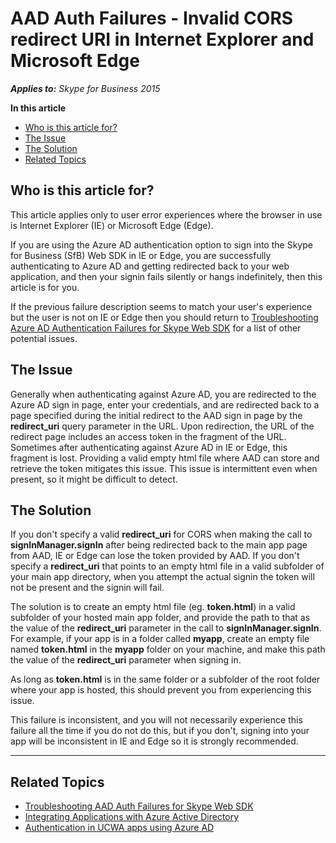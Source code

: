 # AAD Auth Failures - Invalid CORS redirect URI in Internet Explorer and Microsoft Edge

_**Applies to:** Skype for Business 2015_

**In this article**
- [Who is this article for?](#audience)
- [The Issue](#issue)
- [The Solution](#solution)
- [Related Topics](#related-topics)

<a name="audience"></a>
## Who is this article for?

This article applies only to user error experiences where the browser in use is Internet Explorer (IE) or Microsoft Edge (Edge). 

If you are using the Azure AD authentication option to sign into the Skype for Business (SfB) Web SDK in IE or Edge, you are successfully authenticating to Azure AD and getting redirected back to your web application, and then your signin fails silently or hangs indefinitely, then this article is for you. 

If the previous failure description seems to match your user's experience but the user is not on IE or Edge then you should return to [Troubleshooting Azure AD Authentication Failures for Skype Web SDK](./AADAuthFailures.md) for a list of other potential issues.

<a name="issue"></a>
## The Issue

Generally when authenticating against Azure AD, you are redirected to the Azure AD sign in page, enter your credentials, and are redirected back to a page specified during the initial redirect to the AAD sign in page by the **redirect_uri** query parameter in the URL. Upon redirection, the URL of the redirect page includes an access token in the fragment of the URL. Sometimes after authenticating against Azure AD in IE or Edge, this fragment is lost. Providing a valid empty html file where AAD can store and retrieve the token mitigates this issue. This issue is intermittent even when present, so it might be difficult to detect.

<a name="solution"></a>
## The Solution

If you don't specify a valid **redirect_uri** for CORS when making the call to **signInManager.signIn** after being redirected back to the main app page from AAD, IE or Edge can lose the token provided by AAD. If you don't specify a **redirect_uri** that points to an empty html file in a valid subfolder of your main app directory, when you attempt the actual signin the token will not be present and the signin will fail.

The solution is to create an empty html file (eg. **token.html**) in a valid subfolder of your hosted main app folder, and provide the path to that as the value of the **redirect_uri** parameter in the call to **signInManager.signIn**. For example, if your app is in a folder called **myapp**, create an empty file named **token.html** in the **myapp** folder on your machine, and make this path the value of the **redirect_uri** parameter when signing in.

As long as **token.html** is in the same folder or a subfolder of the root folder where your app is hosted, this should prevent you from experiencing this issue.

This failure is inconsistent, and you will not necessarily experience this failure all the time if you do not do this, but if you don't, signing into your app will be inconsistent in IE and Edge so it is strongly recommended.

---

<a name="related-topics"></a>
## Related Topics

- [Troubleshooting AAD Auth Failures for Skype Web SDK](./AADAuthFailures.md)
- [Integrating Applications with Azure Active Directory](https://docs.microsoft.com/en-us/azure/active-directory/active-directory-integrating-applications)
- [Authentication in UCWA apps using Azure AD](../../../../UCWA/AuthenticationUsingAzureAD.md)

